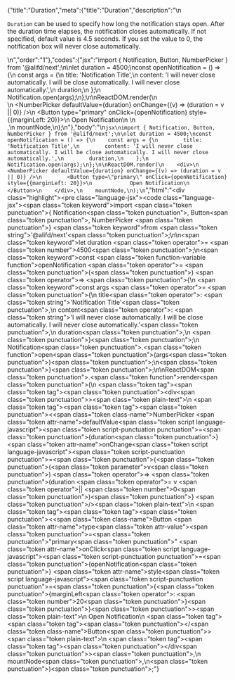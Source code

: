 {"title":"Duration","meta":{"title":"Duration","description":"\n<p><code>Duration</code> can be used to specify how long the notification stays open. After the duration time elapses, the notification closes automatically. If not specified, default value is 4.5 seconds. If you set the value to 0, the notification box will never close automatically.</p>\n","order":"1"},"codes":{"jsx":"import { Notification, Button, NumberPicker } from '@alifd/next';\n\nlet duration = 4500;\nconst openNotification = () => {\n    const args = {\n        title: 'Notification Title',\n        content: 'I will never close automatically. I will be close automatically. I will never close automatically.',\n        duration,\n    };\n    Notification.open(args);\n};\n\nReactDOM.render(\n    <div>\n        <NumberPicker defaultValue={duration} onChange={(v) => (duration = v || 0)} />\n        <Button type=\"primary\" onClick={openNotification} style={{marginLeft: 20}}>\n            Open Notification\n        </Button>\n    </div>,\n    mountNode,\n);\n"},"body":"\n```jsx\nimport { Notification, Button, NumberPicker } from '@alifd/next';\n\nlet duration = 4500;\nconst openNotification = () => {\n    const args = {\n        title: 'Notification Title',\n        content: 'I will never close automatically. I will be close automatically. I will never close automatically.',\n        duration,\n    };\n    Notification.open(args);\n};\n\nReactDOM.render(\n    <div>\n        <NumberPicker defaultValue={duration} onChange={(v) => (duration = v || 0)} />\n        <Button type=\"primary\" onClick={openNotification} style={{marginLeft: 20}}>\n            Open Notification\n        </Button>\n    </div>,\n    mountNode,\n);\n```","html":"<script>(function(){'use strict';\n\nvar _next = require('@alifd/next');\n\nvar duration = 4500;\nvar openNotification = function openNotification() {\n    var args = {\n        title: 'Notification Title',\n        content: 'I will never close automatically. I will be close automatically. I will never close automatically.',\n        duration: duration\n    };\n    _next.Notification.open(args);\n};\n\nReactDOM.render(React.createElement(\n    'div',\n    null,\n    React.createElement(_next.NumberPicker, { defaultValue: duration, onChange: function onChange(v) {\n            return duration = v || 0;\n        } }),\n    React.createElement(\n        _next.Button,\n        { type: 'primary', onClick: openNotification, style: { marginLeft: 20 } },\n        'Open Notification'\n    )\n), mountNode);})()</script><div class=\"highlight\"><pre class=\"language-jsx\"><code class=\"language-jsx\"><span class=\"token keyword\">import</span> <span class=\"token punctuation\">{</span> Notification<span class=\"token punctuation\">,</span> Button<span class=\"token punctuation\">,</span> NumberPicker <span class=\"token punctuation\">}</span> <span class=\"token keyword\">from</span> <span class=\"token string\">'@alifd/next'</span><span class=\"token punctuation\">;</span>\n\n<span class=\"token keyword\">let</span> duration <span class=\"token operator\">=</span> <span class=\"token number\">4500</span><span class=\"token punctuation\">;</span>\n<span class=\"token keyword\">const</span> <span class=\"token function-variable function\">openNotification</span> <span class=\"token operator\">=</span> <span class=\"token punctuation\">(</span><span class=\"token punctuation\">)</span> <span class=\"token operator\">=></span> <span class=\"token punctuation\">{</span>\n    <span class=\"token keyword\">const</span> args <span class=\"token operator\">=</span> <span class=\"token punctuation\">{</span>\n        title<span class=\"token operator\">:</span> <span class=\"token string\">'Notification Title'</span><span class=\"token punctuation\">,</span>\n        content<span class=\"token operator\">:</span> <span class=\"token string\">'I will never close automatically. I will be close automatically. I will never close automatically.'</span><span class=\"token punctuation\">,</span>\n        duration<span class=\"token punctuation\">,</span>\n    <span class=\"token punctuation\">}</span><span class=\"token punctuation\">;</span>\n    Notification<span class=\"token punctuation\">.</span><span class=\"token function\">open</span><span class=\"token punctuation\">(</span>args<span class=\"token punctuation\">)</span><span class=\"token punctuation\">;</span>\n<span class=\"token punctuation\">}</span><span class=\"token punctuation\">;</span>\n\nReactDOM<span class=\"token punctuation\">.</span><span class=\"token function\">render</span><span class=\"token punctuation\">(</span>\n    <span class=\"token tag\"><span class=\"token tag\"><span class=\"token punctuation\">&lt;</span>div</span><span class=\"token punctuation\">></span></span><span class=\"token plain-text\">\n        </span><span class=\"token tag\"><span class=\"token tag\"><span class=\"token punctuation\">&lt;</span><span class=\"token class-name\">NumberPicker</span></span> <span class=\"token attr-name\">defaultValue</span><span class=\"token script language-javascript\"><span class=\"token script-punctuation punctuation\">=</span><span class=\"token punctuation\">{</span>duration<span class=\"token punctuation\">}</span></span> <span class=\"token attr-name\">onChange</span><span class=\"token script language-javascript\"><span class=\"token script-punctuation punctuation\">=</span><span class=\"token punctuation\">{</span><span class=\"token punctuation\">(</span><span class=\"token parameter\">v</span><span class=\"token punctuation\">)</span> <span class=\"token operator\">=></span> <span class=\"token punctuation\">(</span>duration <span class=\"token operator\">=</span> v <span class=\"token operator\">||</span> <span class=\"token number\">0</span><span class=\"token punctuation\">)</span><span class=\"token punctuation\">}</span></span> <span class=\"token punctuation\">/></span></span><span class=\"token plain-text\">\n        </span><span class=\"token tag\"><span class=\"token tag\"><span class=\"token punctuation\">&lt;</span><span class=\"token class-name\">Button</span></span> <span class=\"token attr-name\">type</span><span class=\"token attr-value\"><span class=\"token punctuation\">=</span><span class=\"token punctuation\">\"</span>primary<span class=\"token punctuation\">\"</span></span> <span class=\"token attr-name\">onClick</span><span class=\"token script language-javascript\"><span class=\"token script-punctuation punctuation\">=</span><span class=\"token punctuation\">{</span>openNotification<span class=\"token punctuation\">}</span></span> <span class=\"token attr-name\">style</span><span class=\"token script language-javascript\"><span class=\"token script-punctuation punctuation\">=</span><span class=\"token punctuation\">{</span><span class=\"token punctuation\">{</span>marginLeft<span class=\"token operator\">:</span> <span class=\"token number\">20</span><span class=\"token punctuation\">}</span><span class=\"token punctuation\">}</span></span><span class=\"token punctuation\">></span></span><span class=\"token plain-text\">\n            Open Notification\n        </span><span class=\"token tag\"><span class=\"token tag\"><span class=\"token punctuation\">&lt;/</span><span class=\"token class-name\">Button</span></span><span class=\"token punctuation\">></span></span><span class=\"token plain-text\">\n    </span><span class=\"token tag\"><span class=\"token tag\"><span class=\"token punctuation\">&lt;/</span>div</span><span class=\"token punctuation\">></span></span><span class=\"token punctuation\">,</span>\n    mountNode<span class=\"token punctuation\">,</span>\n<span class=\"token punctuation\">)</span><span class=\"token punctuation\">;</span></code></pre></div>"}